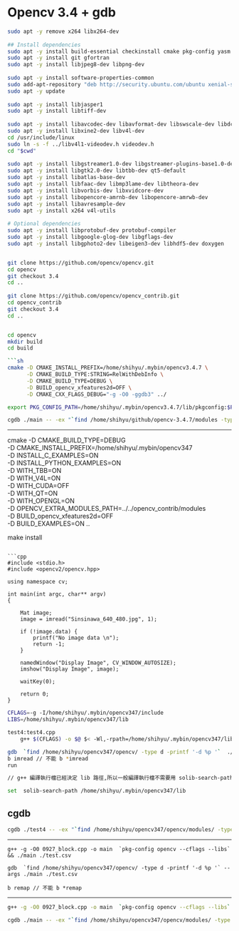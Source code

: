 # Opencv 3.4 + gdb


```sh
sudo apt -y remove x264 libx264-dev
 
## Install dependencies
sudo apt -y install build-essential checkinstall cmake pkg-config yasm
sudo apt -y install git gfortran
sudo apt -y install libjpeg8-dev libpng-dev
 
sudo apt -y install software-properties-common
sudo add-apt-repository "deb http://security.ubuntu.com/ubuntu xenial-security main"
sudo apt -y update
 
sudo apt -y install libjasper1
sudo apt -y install libtiff-dev
 
sudo apt -y install libavcodec-dev libavformat-dev libswscale-dev libdc1394-22-dev
sudo apt -y install libxine2-dev libv4l-dev
cd /usr/include/linux
sudo ln -s -f ../libv4l1-videodev.h videodev.h
cd "$cwd"
 
sudo apt -y install libgstreamer1.0-dev libgstreamer-plugins-base1.0-dev
sudo apt -y install libgtk2.0-dev libtbb-dev qt5-default
sudo apt -y install libatlas-base-dev
sudo apt -y install libfaac-dev libmp3lame-dev libtheora-dev
sudo apt -y install libvorbis-dev libxvidcore-dev
sudo apt -y install libopencore-amrnb-dev libopencore-amrwb-dev
sudo apt -y install libavresample-dev
sudo apt -y install x264 v4l-utils
 
# Optional dependencies
sudo apt -y install libprotobuf-dev protobuf-compiler
sudo apt -y install libgoogle-glog-dev libgflags-dev
sudo apt -y install libgphoto2-dev libeigen3-dev libhdf5-dev doxygen


git clone https://github.com/opencv/opencv.git
cd opencv
git checkout 3.4
cd ..
 
git clone https://github.com/opencv/opencv_contrib.git
cd opencv_contrib
git checkout 3.4
cd ..


cd opencv
mkdir build
cd build

```sh
cmake -D CMAKE_INSTALL_PREFIX=/home/shihyu/.mybin/opencv3.4.7 \
      -D CMAKE_BUILD_TYPE:STRING=RelWithDebInfo \
      -D CMAKE_BUILD_TYPE=DEBUG \
      -D BUILD_opencv_xfeatures2d=OFF \
      -D CMAKE_CXX_FLAGS_DEBUG="-g -O0 -ggdb3" ../
```

```sh
export PKG_CONFIG_PATH=/home/shihyu/.mybin/opencv3.4.7/lib/pkgconfig:$PKG_CONFIG_PATH && g++ -g -O0 -ggdb3 calibration.cpp main.cpp -o main -Wl,-rpath,/home/shihyu/.mybin/opencv3.4.7/lib `pkg-config opencv --cflags --libs`
```

```sh
cgdb ./main -- -ex "`find /home/shihyu/github/opencv-3.4.7/modules -type d -printf 'dir %p '`" -ex 'b remap' -ex 'set args ./test.csv'
```

---

cmake -D CMAKE_BUILD_TYPE=DEBUG \
            -D CMAKE_INSTALL_PREFIX=/home/shihyu/.mybin/opencv347 \
            -D INSTALL_C_EXAMPLES=ON \
            -D INSTALL_PYTHON_EXAMPLES=ON \
            -D WITH_TBB=ON \
            -D WITH_V4L=ON \
	    -D WITH_CUDA=OFF \
            -D WITH_QT=ON \
            -D WITH_OPENGL=ON \
            -D OPENCV_EXTRA_MODULES_PATH=../../opencv_contrib/modules \
            -D BUILD_opencv_xfeatures2d=OFF \
            -D BUILD_EXAMPLES=ON ..


make install
```

```cpp
#include <stdio.h>
#include <opencv2/opencv.hpp>

using namespace cv;

int main(int argc, char** argv)
{

    Mat image;
    image = imread("Sinsinawa_640_480.jpg", 1);

    if (!image.data) {
        printf("No image data \n");
        return -1;
    }

    namedWindow("Display Image", CV_WINDOW_AUTOSIZE);
    imshow("Display Image", image);

    waitKey(0);

    return 0;
}
```


```sh
CFLAGS=-g -I/home/shihyu/.mybin/opencv347/include
LIBS=/home/shihyu/.mybin/opencv347/lib

test4:test4.cpp
	g++ $(CFLAGS) -o $@ $< -Wl,-rpath=/home/shihyu/.mybin/opencv347/lib -L$(LIBS)  -lopencv_highgui -lopencv_core -lopencv_imgcodecs 
```

```sh
gdb  `find /home/shihyu/opencv347/opencv/ -type d -printf '-d %p '`  ./test4
b imread // 不能 b *imread
run
```

```sh
// g++ 編譯執行檔已經決定 lib 路徑,所以一般編譯執行檔不需要用 solib-search-path

set  solib-search-path /home/shihyu/.mybin/opencv347/lib
```

## cgdb 

```sh
cgdb ./test4 -- -ex "`find /home/shihyu/opencv347/opencv/modules/ -type d -printf 'dir %p '`" -ex 'b imread'
```

---

```
g++ -g -O0 0927_block.cpp -o main  `pkg-config opencv --cflags --libs` && ./main ./test.csv

gdb  `find /home/shihyu/opencv347/opencv/ -type d -printf '-d %p '` --args ./main ./test.csv

b remap // 不能 b *remap
```



---

```sh
g++ -g -O0 0927_block.cpp -o main  `pkg-config opencv --cflags --libs` && ./main ./test.csv
```


```sh
cgdb ./main -- -ex "`find /home/shihyu/opencv347/opencv/modules/ -type d -printf 'dir %p '`" -ex 'set args ./test.csv'
```





